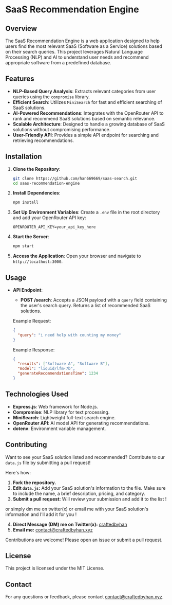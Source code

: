 # SaaS Recommendation Engine

## Overview

The SaaS Recommendation Engine is a web application designed to help users find the most relevant SaaS (Software as a Service) solutions based on their search queries. This project leverages Natural Language Processing (NLP) and AI to understand user needs and recommend appropriate software from a predefined database.

## Features

- **NLP-Based Query Analysis**: Extracts relevant categories from user queries using the `compromise` library.
- **Efficient Search**: Utilizes `MiniSearch` for fast and efficient searching of SaaS solutions.
- **AI-Powered Recommendations**: Integrates with the OpenRouter API to rank and recommend SaaS solutions based on semantic relevance.
- **Scalable Architecture**: Designed to handle a growing database of SaaS solutions without compromising performance.
- **User-Friendly API**: Provides a simple API endpoint for searching and retrieving recommendations.

## Installation

1. **Clone the Repository**:
   ```bash
   git clone https://github.com/han669669/saas-search.git
   cd saas-recommendation-engine
   ```

2. **Install Dependencies**:
   ```bash
   npm install
   ```

3. **Set Up Environment Variables**:
   Create a `.env` file in the root directory and add your OpenRouter API key:
   ```
   OPENROUTER_API_KEY=your_api_key_here
   ```

4. **Start the Server**:
   ```bash
   npm start
   ```

5. **Access the Application**:
   Open your browser and navigate to `http://localhost:3000`.

## Usage

- **API Endpoint**:
  - **POST /search**: Accepts a JSON payload with a `query` field containing the user's search query. Returns a list of recommended SaaS solutions.

  Example Request:
  ```json
  {
    "query": "i need help with counting my money"
  }
  ```

  Example Response:
  ```json
  {
    "results": ["Software A", "Software B"],
    "model": "liquid/lfm-7b",
    "generateRecommendationsTime": 1234
  }
  ```

## Technologies Used

- **Express.js**: Web framework for Node.js.
- **Compromise**: NLP library for text processing.
- **MiniSearch**: Lightweight full-text search engine.
- **OpenRouter API**: AI model API for generating recommendations.
- **dotenv**: Environment variable management.

## Contributing

Want to see your SaaS solution listed and recommended?  Contribute to our `data.js` file by submitting a pull request!

Here's how:

1.  **Fork the repository.**
2.  **Edit `data.js`:** Add your SaaS solution's information to the file.  Make sure to include the name, a brief description, pricing, and category.
3.  **Submit a pull request:**  Will review your submission and add it to the list !

or simply dm me on twitter(x) or email me with your SaaS solution's information and I'll add it for you !

4.  **Direct Message (DM) me on Twitter(x):**  [craftedbyhan](https://x.com/intent/follow?screen_name=bbqbbq669)
5.  **Email me:**  [contact@craftedbyhan.xyz](mailto:contact@craftedbyhan.xyz)

Contributions are welcome! Please open an issue or submit a pull request.

## License

This project is licensed under the MIT License.

## Contact

For any questions or feedback, please contact [contact@craftedbyhan.xyz](mailto:contact@craftedbyhan.xyz).
